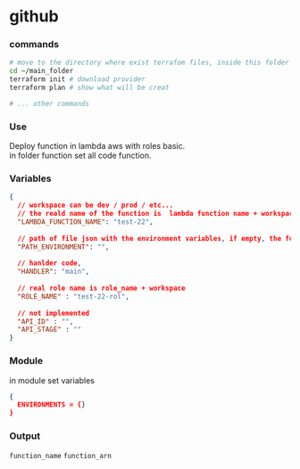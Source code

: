 # github

### commands
```bash
# move to the directory where exist terrafom files, inside this folder need exist folder function with code to deploye
cd ~/main_folder
terraform init # download provider
terraform plan # show what will be creat

# ... other commands
```
### Use
Deploy function in lambda aws with roles basic. \
in folder function set all code function.

### Variables
```json
{
  // workspace can be dev / prod / etc...
  // the reald name of the function is  lambda function name + workspace
  "LAMBDA_FUNCTION_NAME": "test-22", 
  
  // path of file json with the environment variables, if empty, the function will not have environment variables
  "PATH_ENVIRONMENT": "",
  
  // hanlder code,
  "HANDLER": "main",
  
  // real role name is role_name + workspace
  "ROLE_NAME" : "test-22-rol",
  
  // not implemented
  "API_ID" : "",
  "API_STAGE" : ""
}
```
### Module
in module set variables 
```json
{
  ENVIRONMENTS = {}
}
```

### Output
`function_name`
`function_arn`